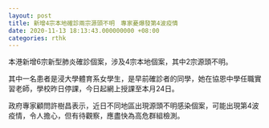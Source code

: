 ```yaml
---
layout: post
title: 新增4宗本地確診兩宗源頭不明　專家憂爆發第4波疫情
date: 2020-11-13 18:13:43.000000000 +08:00
categories: rthk
---
```


本港新增6宗新型肺炎確診個案，涉及4宗本地個案，其中2宗源頭不明。

其中一名患者是浸大學體育系女學生，是早前確診者的同學，她在協恩中學任職實習老師，學校昨日停課，今日起網上授課至本月24日。

政府專家顧問許樹昌表示，近日不同地區出現源頭不明感染個案，可能出現第4波疫情，令人擔心，但有待觀察，應盡快為高危群組檢測。
